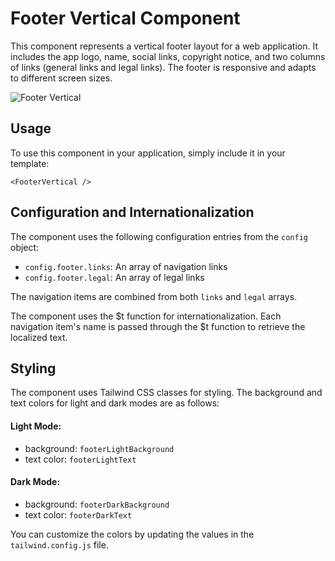 # Footer Vertical Component

This component represents a vertical footer layout for a web application. It includes the app logo, name, social links, copyright notice, and two columns of links (general links and legal links). The footer is responsive and adapts to different screen sizes.

![Footer Vertical](/FooterVertical.png)

## Usage

To use this component in your application, simply include it in your template:

```
<FooterVertical />
```

## Configuration and Internationalization

The component uses the following configuration entries from the `config` object:

- `config.footer.links`: An array of navigation links
- `config.footer.legal`: An array of legal links

The navigation items are combined from both `links` and `legal` arrays.

The component uses the $t function for internationalization. Each navigation item's name is passed through the $t function to retrieve the localized text.

## Styling

The component uses Tailwind CSS classes for styling. The background and text colors for light and dark modes are as follows:

#### Light Mode:

- background: `footerLightBackground`
- text color: `footerLightText`

#### Dark Mode:
- background: `footerDarkBackground`
- text color: `footerDarkText`

You can customize the colors by updating the values in the `tailwind.config.js` file.
